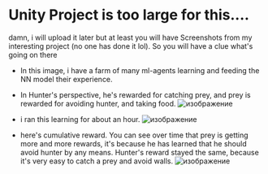 # Unity Project is too large for this....
  damn, i will upload it later but at least you will have Screenshots from my interesting project (no one has done it lol). So you will have a       clue what's going on there


- In this image, i have a farm of many ml-agents learning and feeding the NN model their experience.
- In Hunter's perspective, he's rewarded for catching prey, and prey is rewarded for avoiding hunter, and taking food. 
![изображение](https://github.com/aizeld/Hunter_Prey_ML_Agents_Unity/assets/112880067/b66fdc86-d93c-4543-b3fa-5a187a45e368)



- i ran this learning for about an hour. 
![изображение](https://github.com/aizeld/Hunter_Prey_ML_Agents_Unity/assets/112880067/2315f9b5-119f-4c8c-8679-90d84c04b7be)



- here's cumulative reward. You can see over time that prey is getting more and more rewards, it's because he has learned that
  he should avoid hunter by any means. Hunter's reward stayed the same, because it's very easy to catch a prey and avoid walls. 
![изображение](https://github.com/aizeld/Hunter_Prey_ML_Agents_Unity/assets/112880067/350f1be0-bbb4-4d74-9119-3753ec8aeb48)

